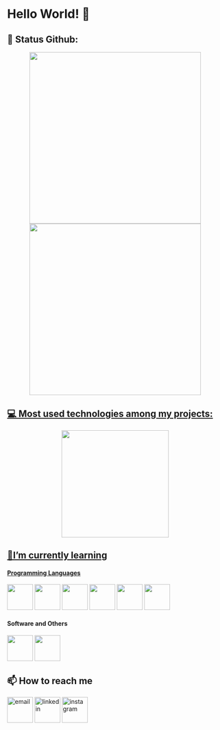 # Hello World! 👋

## 🎯 Status Github:
<div align="center">
  <a href="https://github.com/raulrodmo">
      <img width="400em" src="https://github-readme-stats.vercel.app/api?username=raulrodmo&show_icons=true&text_color=000000&bg_color=BDBDBD&title_color=FF7816&icon_color=FF4B00&include_all_commits=true&count_private=true&hide_border=true"/>
      <img width="400em" src="https://github-readme-streak-stats.herokuapp.com/?user=raulrodmo&text_color=000000&background=BDBDBD&stroke=FF4B00&ring=FF7816&fire=FF7816&currStreakNum=000000&sideNums=000000&currStreakLabel=000000&currStreakLabel=FF7816&hide_border=true"/>
</div> 

## 💻 Most used technologies among my projects:
<div align="center">
  <a href="https://github.com/raulrodmo">
      <img width="250em"src="https://github-readme-stats.vercel.app/api/top-langs/?username=raulrodmo&text_color=000000&langs_count=10&bg_color=BDBDBD&title_color=FF7816&icon_color=FF4B00&hide_border=true"/>
</div> 

## 🌱I’m currently learning

#### Programming Languages
<a> <img id="html" src="https://cdn-icons-png.flaticon.com/512/1051/1051277.png" width="60" height="60"/> </a>
<a> <img id="css" src="https://cdn-icons-png.flaticon.com/512/732/732190.png" width="60" height="60"/> </a>
<a> <img id="js" src="https://cdn-icons-png.flaticon.com/512/1199/1199124.png" width="60" height="60"/> </a>
<a> <img id="sql" src="https://cdn-icons-png.flaticon.com/512/2772/2772128.png" width="60" height="60"/> </a>
<a> <img id="java" src="https://cdn-icons-png.flaticon.com/512/226/226777.png" width="60" height="60"/> </a>
<a> <img id="python" src="https://cdn-icons-png.flaticon.com/512/1822/1822899.png" width="60" height="60"/> </a>

#### Software and Others
<a> <img id="git" src="https://cdn.jsdelivr.net/gh/devicons/devicon/icons/git/git-original-wordmark.svg" width="60" height="60"/> </a>
<a> <img id="github" src="https://cdn-icons-png.flaticon.com/512/25/25657.png" width="60" height="60"/> </a>

## 📫 How to reach me

<div  align="letf>
<a href="raulrm_dev@gmail.com"><img id="gmail" src="https://cdn-icons-png.flaticon.com/512/104/104069.png" alt="email" width="60" height="60"/></a>
<a href="https://www.linkedin.com/in/raul-rodrigues-6a66a7235/"><img id="linkedin" src="https://cdn-icons-png.flaticon.com/512/61/61109.png" alt="linkedin" width="60" height="60"/></a>
<a href="https://www.instagram.com/raul_rodmo/"><img id="instagram" src="https://cdn-icons-png.flaticon.com/512/1077/1077042.png" alt="instagram" width="60" height="60"/></a>   
</div>
